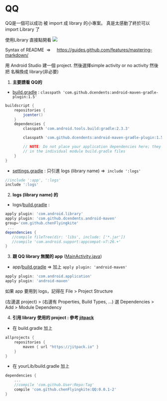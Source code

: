 # QQ

QQ是一個可以成功 被 import 成 library 的小專案。 真是太感動了終於可以 import Library 了

使用Library 直接點開看 [![](https://jitpack.io/v/chenFlyingkite/QQ.svg)](https://jitpack.io/#chenFlyingkite/QQ)

Syntax of README  =>     https://guides.github.com/features/mastering-markdown/

用 Android Studio 建一個 project. 然後選擇simple activity or no activity
然後把 名稱換成 library(非必要)

1. **主要請看 QQ的**

* [build.gradle][1] : `classpath 'com.github.dcendents:android-maven-gradle-plugin:1.5'`
```gradle
buildscript {
    repositories {
        jcenter()
    }
    dependencies {
        classpath 'com.android.tools.build:gradle:2.3.3'

        classpath 'com.github.dcendents:android-maven-gradle-plugin:1.5'

        // NOTE: Do not place your application dependencies here; they belong
        // in the individual module build.gradle files
    }
}
```

* [settings.gradle][2] : 只引進 logs (library name)   =>   `include ':logs'`

```gradle
//include ':app', ':logs'
include ':logs'
```
2. **logs (library name) 的**
* logs/[build.gradle][3] :
 
 ```gradle
 apply plugin: 'com.android.library'
 apply plugin: 'com.github.dcendents.android-maven'
 group='com.github.chenFlyingkite'
  ...
 dependencies {
    //compile fileTree(dir: 'libs', include: ['*.jar'])
    //compile 'com.android.support:appcompat-v7:26.+'
 }
 ```
 3. **跟 QQ library 無關的 app** ([MainActivity.java][4])
 * app/[build.gradle][5] => 加上  `apply plugin: 'android-maven'` 
 ```gradle
 apply plugin: 'com.android.application'
 apply plugin: 'android-maven'
 ```
 如果 app 要用到 logs，記得在  File > Project Structure 
 
 (左邊選 project) > (右邊有 Properties, Build Types, ...) 選 Dependencies > Add > Module Dependency

4. **引用 library 使用的 project : 參考 [jitpack][6]**
* 在 build.gradle 加上
```gradle
allprojects {
    repositories {
        maven { url "https://jitpack.io" }
    }
}
```

* 在 yourLib/build.gradle 加上
```gradle
dependencies { 
    ...
    //compile 'com.github.User:Repo:Tag'
    compile 'com.github.chenFlyingkite:QQ:0.0.1-2'
}
```

[1]: https://github.com/chenFlyingkite/QQ/blob/master/build.gradle
[2]: https://github.com/chenFlyingkite/QQ/blob/master/settings.gradle
[3]: https://github.com/chenFlyingkite/QQ/blob/master/logs/build.gradle
[4]: https://github.com/chenFlyingkite/QQ/blob/master/app/src/main/java/com/flyingkite/qq/MainActivity.java
[5]: https://github.com/chenFlyingkite/QQ/blob/master/app/build.gradle
[6]: https://jitpack.io/
